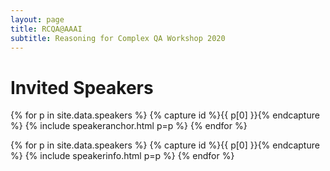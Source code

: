 ```yaml
---
layout: page
title: RCQA@AAAI
subtitle: Reasoning for Complex QA Workshop 2020
---
```


# Invited Speakers


<div class="container">
  <div class="row">

{% for p in site.data.speakers %} {% capture id %}{{ p[0] }}{% endcapture %} {% include speakeranchor.html p=p %} {% endfor %}

</div>
</div>

<div class="container">
  <div class="row">
    <table class="table">
  	<tr>
{% for p in site.data.speakers %} {% capture id %}{{ p[0] }}{% endcapture %} {% include speakerinfo.html p=p %} {% endfor %}
	</tr>
  </table>
</div>
</div>

<!-- # Questions

Please use the following link to [ask speaker questions](https://docs.google.com/presentation/d/e/2QANgcCBGtg9oOugqkYHuthxzUBc8z08eOLMnVAQAH8YJNlwIOsB6G_cvTZx0_StSKMv0pHQxHUx-OLn1qEw/askquestion?seriesId=7362e393-747f-470c-be17-070388e53f4b).
 -->
<!-- </div>
</div> -->

<!-- {% for p in site.data.speakers %}

{% capture id %}{{ p[0] }}{% endcapture %}

- {{% include p[1].name %}}

{% endfor %} -->


<!-- ## Ray Mooney

## Nasrin Mostafazadeh

## Dan Roth

## Sameer Singh

## Robyn Speer

## Bishan Yang -->